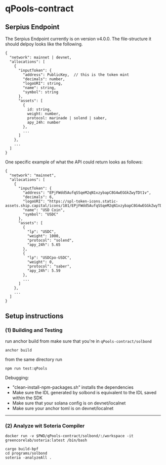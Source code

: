 # qPools-contract

## Serpius Endpoint 

The Serpius Endpoint currently is on version v4.0.0. The file-structure it should delpoy looks like the following. 

```
{
  "network": mainnet | devnet,
  "allocations": [
    {
      "inputToken": {
        "address": PublicKey,  // this is the token mint
        "decimals": number,
        "logoURI": string,
        "name": string,
        "symbol": string
      }, 
      "assets": [
        {
          id: string,
          weight: number,
          protocol: marinade | solend | saber,
          apy_24h: number
        }, 
        ...
      ]
    },
    ...
  ]  
}
```

One specific example of what the API could return looks as follows:

```
{
  "network": "mainnet",
  "allocations": [
    {
      "inputToken": {
        "address": "EPjFWdd5AufqSSqeM2qN1xzybapC8G4wEGGkZwyTDt1v",
        "decimals": 6,
        "logoURI": "https://spl-token-icons.static-assets.ship.capital/icons/101/EPjFWdd5AufqSSqeM2qN1xzybapC8G4wEGGkZwyTDt1v.png",
        "name": "USD Coin",
        "symbol": "USDC"
      }, 
      "assets": [
        {
          "lp": "USDC",
          "weight": 1000,
          "protocol": "solend",
          "apy_24h": 5.65
        },
        {
          "lp": "USDCpo-USDC",
          "weight": 0,
          "protocol": "saber",
          "apy_24h": 5.59
        },
        ...
      ]
    },
    ...
  ]  
}
```



## Setup instructions 

### (1) Building and Testing
run anchor build from 
make sure that you're in ```qPools-contract/solbond```

```
anchor build
```

from the same directory run 
```
npm run test:qPools
```



Debugging:
- "clean-install-npm-packages.sh" installs the dependencies
- Make sure the IDL generated by solbond is equivalent to the IDL saved within the SDK
- Make sure that your solana config is on devnet/localnet
- Make sure your anchor toml is on devnet/localnet


-------



### (2) Analyze wit Soteria Compiler


```
docker run -v $PWD/qPools-contract/solbond/:/workspace -it greencorelab/soteria:latest /bin/bash

cargo build-bpf
cd programs/solbond
soteria -analyzeAll .
```
